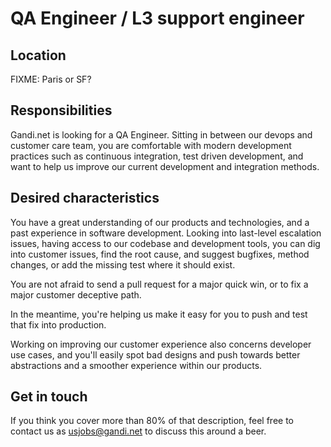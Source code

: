 # QA Engineer / L3 support engineer

## Location

FIXME: Paris or SF?

## Responsibilities

Gandi.net is looking for a QA Engineer. Sitting in between our devops and customer care team, you are comfortable with modern development practices such as continuous integration, test driven development, and want to help us improve our current development and integration methods.

## Desired characteristics

You have a great understanding of our products and technologies, and a past experience in software development. Looking into last-level escalation issues, having access to our codebase and development tools, you can dig into customer issues, find the root cause, and suggest bugfixes, method changes, or add the missing test where it should exist.

You are not afraid to send a pull request for a major quick win, or to fix a major customer deceptive path.

In the meantime, you're helping us make it easy for you to push and test that fix into production.

Working on improving our customer experience also concerns developer use cases, and you'll easily spot bad designs and push towards better abstractions and a smoother experience within our products.

## Get in touch

If you think you cover more than 80% of that description, feel free to contact us as usjobs@gandi.net to discuss this around a beer.

